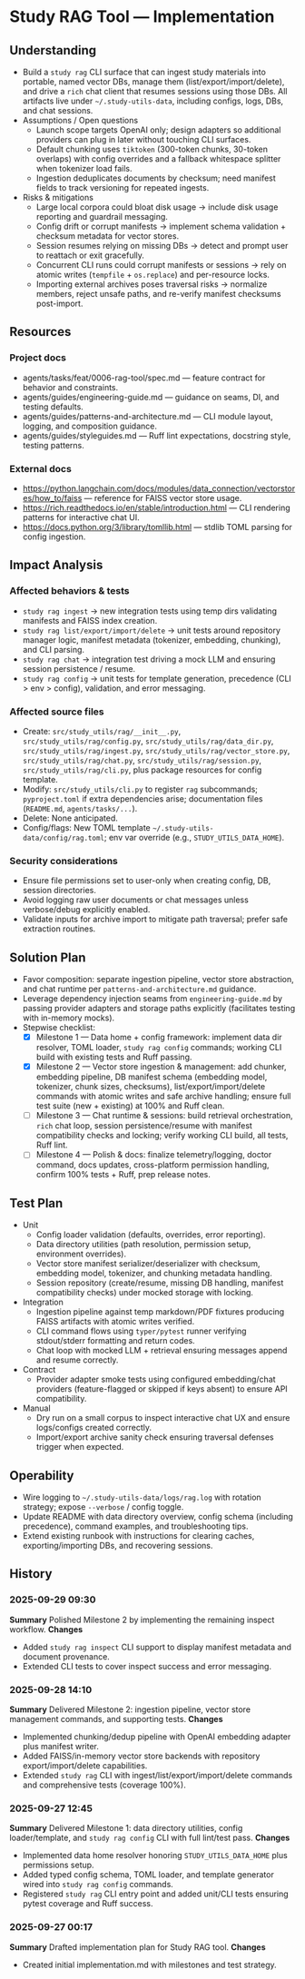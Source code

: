 # Study RAG Tool — Implementation

## Understanding
- Build a `study rag` CLI surface that can ingest study materials into portable, named vector DBs, manage them (list/export/import/delete), and drive a `rich` chat client that resumes sessions using those DBs. All artifacts live under `~/.study-utils-data`, including configs, logs, DBs, and chat sessions.
- Assumptions / Open questions
  - Launch scope targets OpenAI only; design adapters so additional providers can plug in later without touching CLI surfaces.
  - Default chunking uses `tiktoken` (300-token chunks, 30-token overlaps) with config overrides and a fallback whitespace splitter when tokenizer load fails.
  - Ingestion deduplicates documents by checksum; need manifest fields to track versioning for repeated ingests.
- Risks & mitigations
  - Large local corpora could bloat disk usage → include disk usage reporting and guardrail messaging.
  - Config drift or corrupt manifests → implement schema validation + checksum metadata for vector stores.
  - Session resumes relying on missing DBs → detect and prompt user to reattach or exit gracefully.
  - Concurrent CLI runs could corrupt manifests or sessions → rely on atomic writes (`tempfile` + `os.replace`) and per-resource locks.
  - Importing external archives poses traversal risks → normalize members, reject unsafe paths, and re-verify manifest checksums post-import.

## Resources
### Project docs
- agents/tasks/feat/0006-rag-tool/spec.md — feature contract for behavior and constraints.
- agents/guides/engineering-guide.md — guidance on seams, DI, and testing defaults.
- agents/guides/patterns-and-architecture.md — CLI module layout, logging, and composition guidance.
- agents/guides/styleguides.md — Ruff lint expectations, docstring style, testing patterns.
### External docs
- https://python.langchain.com/docs/modules/data_connection/vectorstores/how_to/faiss — reference for FAISS vector store usage.
- https://rich.readthedocs.io/en/stable/introduction.html — CLI rendering patterns for interactive chat UI.
- https://docs.python.org/3/library/tomllib.html — stdlib TOML parsing for config ingestion.

## Impact Analysis
### Affected behaviors & tests
- `study rag ingest` → new integration tests using temp dirs validating manifests and FAISS index creation.
- `study rag list/export/import/delete` → unit tests around repository manager logic, manifest metadata (tokenizer, embedding, chunking), and CLI parsing.
- `study rag chat` → integration test driving a mock LLM and ensuring session persistence / resume.
- `study rag config` → unit tests for template generation, precedence (CLI > env > config), validation, and error messaging.
### Affected source files
- Create: `src/study_utils/rag/__init__.py`, `src/study_utils/rag/config.py`, `src/study_utils/rag/data_dir.py`, `src/study_utils/rag/ingest.py`, `src/study_utils/rag/vector_store.py`, `src/study_utils/rag/chat.py`, `src/study_utils/rag/session.py`, `src/study_utils/rag/cli.py`, plus package resources for config template.
- Modify: `src/study_utils/cli.py` to register `rag` subcommands; `pyproject.toml` if extra dependencies arise; documentation files (`README.md`, `agents/tasks/...`).
- Delete: None anticipated.
- Config/flags: New TOML template `~/.study-utils-data/config/rag.toml`; env var override (e.g., `STUDY_UTILS_DATA_HOME`).
### Security considerations
- Ensure file permissions set to user-only when creating config, DB, session directories.
- Avoid logging raw user documents or chat messages unless verbose/debug explicitly enabled.
- Validate inputs for archive import to mitigate path traversal; prefer safe extraction routines.

## Solution Plan
- Favor composition: separate ingestion pipeline, vector store abstraction, and chat runtime per `patterns-and-architecture.md` guidance.
- Leverage dependency injection seams from `engineering-guide.md` by passing provider adapters and storage paths explicitly (facilitates testing with in-memory mocks).
- Stepwise checklist:
  - [x] Milestone 1 — Data home + config framework: implement data dir resolver, TOML loader, `study rag config` commands; working CLI build with existing tests and Ruff passing.
  - [x] Milestone 2 — Vector store ingestion & management: add chunker, embedding pipeline, DB manifest schema (embedding model, tokenizer, chunk sizes, checksums), list/export/import/delete commands with atomic writes and safe archive handling; ensure full test suite (new + existing) at 100% and Ruff clean.
  - [ ] Milestone 3 — Chat runtime & sessions: build retrieval orchestration, `rich` chat loop, session persistence/resume with manifest compatibility checks and locking; verify working CLI build, all tests, Ruff lint.
  - [ ] Milestone 4 — Polish & docs: finalize telemetry/logging, doctor command, docs updates, cross-platform permission handling, confirm 100% tests + Ruff, prep release notes.

## Test Plan
- Unit
  - Config loader validation (defaults, overrides, error reporting).
  - Data directory utilities (path resolution, permission setup, environment overrides).
  - Vector store manifest serializer/deserializer with checksum, embedding model, tokenizer, and chunking metadata handling.
  - Session repository (create/resume, missing DB handling, manifest compatibility checks) under mocked storage with locking.
- Integration
  - Ingestion pipeline against temp markdown/PDF fixtures producing FAISS artifacts with atomic writes verified.
  - CLI command flows using `typer/pytest` runner verifying stdout/stderr formatting and return codes.
  - Chat loop with mocked LLM + retrieval ensuring messages append and resume correctly.
- Contract
  - Provider adapter smoke tests using configured embedding/chat providers (feature-flagged or skipped if keys absent) to ensure API compatibility.
- Manual
  - Dry run on a small corpus to inspect interactive chat UX and ensure logs/configs created correctly.
  - Import/export archive sanity check ensuring traversal defenses trigger when expected.

## Operability
- Wire logging to `~/.study-utils-data/logs/rag.log` with rotation strategy; expose `--verbose` / config toggle.
- Update README with data directory overview, config schema (including precedence), command examples, and troubleshooting tips.
- Extend existing runbook with instructions for clearing caches, exporting/importing DBs, and recovering sessions.

## History
### 2025-09-29 09:30
**Summary**
Polished Milestone 2 by implementing the remaining inspect workflow.
**Changes**
- Added `study rag inspect` CLI support to display manifest metadata and document provenance.
- Extended CLI tests to cover inspect success and error messaging.

### 2025-09-28 14:10
**Summary**
Delivered Milestone 2: ingestion pipeline, vector store management commands, and supporting tests.
**Changes**
- Implemented chunking/dedup pipeline with OpenAI embedding adapter plus manifest writer.
- Added FAISS/in-memory vector store backends with repository export/import/delete capabilities.
- Extended `study rag` CLI with ingest/list/export/import/delete commands and comprehensive tests (coverage 100%).

### 2025-09-27 12:45
**Summary**
Delivered Milestone 1: data directory utilities, config loader/template, and `study rag config` CLI with full lint/test pass.
**Changes**
- Implemented data home resolver honoring `STUDY_UTILS_DATA_HOME` plus permissions setup.
- Added typed config schema, TOML loader, and template generator wired into `study rag config` commands.
- Registered `study rag` CLI entry point and added unit/CLI tests ensuring pytest coverage and Ruff success.

### 2025-09-27 00:17
**Summary**
Drafted implementation plan for Study RAG tool.
**Changes**
- Created initial implementation.md with milestones and test strategy.
